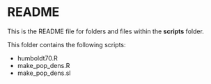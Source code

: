 # README

This is the README file for folders and files within the **scripts** folder.

This folder contains the following scripts:
* humboldt70.R
* make_pop_dens.R
* make_pop_dens.sl
